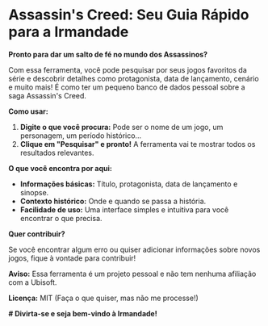 # Assassin's Creed: Seu Guia Rápido para a Irmandade

**Pronto para dar um salto de fé no mundo dos Assassinos?**

Com essa ferramenta, você pode pesquisar por seus jogos favoritos da série e descobrir detalhes como protagonista, data de lançamento, cenário e muito mais! É como ter um pequeno banco de dados pessoal sobre a saga Assassin's Creed.

**Como usar:**

1. **Digite o que você procura:** Pode ser o nome de um jogo, um personagem, um período histórico...
2. **Clique em "Pesquisar" e pronto!** A ferramenta vai te mostrar todos os resultados relevantes.

**O que você encontra por aqui:**

- **Informações básicas:** Título, protagonista, data de lançamento e sinopse.
- **Contexto histórico:** Onde e quando se passa a história.
- **Facilidade de uso:** Uma interface simples e intuitiva para você encontrar o que precisa.

**Quer contribuir?**

Se você encontrar algum erro ou quiser adicionar informações sobre novos jogos, fique à vontade para contribuir!

**Aviso:** Essa ferramenta é um projeto pessoal e não tem nenhuma afiliação com a Ubisoft.

**Licença:** MIT (Faça o que quiser, mas não me processe!)

**# Divirta-se e seja bem-vindo à Irmandade!**
